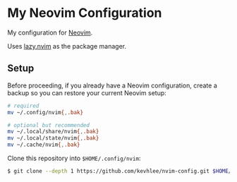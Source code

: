 # My Neovim Configuration

My configuration for [Neovim](https://neovim.io/).

Uses [lazy.nvim](https://github.com/folke/lazy.nvim) as the package manager.

## Setup

Before proceeding, if you already have a Neovim configuration, create a backup 
so you can restore your current Neovim setup:

```sh
# required
mv ~/.config/nvim{,.bak}

# optional but recommended
mv ~/.local/share/nvim{,.bak}
mv ~/.local/state/nvim{,.bak}
mv ~/.cache/nvim{,.bak}
```

Clone this repository into `$HOME/.config/nvim`:

```sh
$ git clone --depth 1 https://github.com/kevhlee/nvim-config.git $HOME/.config/nvim
```
